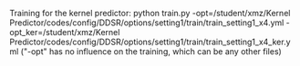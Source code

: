 Training for the kernel predictor:
python train.py -opt=/student/xmz/Kernel Predictor/codes/config/DDSR/options/setting1/train/train_setting1_x4.yml -opt_ker=/student/xmz/Kernel Predictor/codes/config/DDSR/options/setting1/train/train_setting1_x4_ker.yml
("-opt" has no influence on the training, which can be any other files)